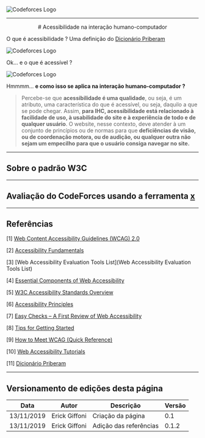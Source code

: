 <span style="margin-left: 0%;">![Codeforces Logo](../../../images/codeforces.png)</span>

***
<p align="center">
# Acessibilidade na interação humano-computador
</p>

O que é acessibilidade ? Uma definição do [Dicionário Priberam](https://dicionario.priberam.org/)

<span style="margin-left: 0%;">![Codeforces Logo](../images/acessibilidade.png)</span>

Ok... e o que é acessível ?

<span style="margin-left: 0%;">![Codeforces Logo](../images/acessivel.png)</span>

Hmmmm... **e como isso se aplica na interação humano-computador ?**

> Percebe-se que **acessibilidade é uma qualidade**, ou seja, é um atributo, uma
característica do que é acessível, ou seja, daquilo a que se pode chegar.
Assim, **para IHC, acessibilidade está relacionado à facilidade de uso, à usabilidade
do site e à experiência de todo e de qualquer usuário**. O website, nesse contexto,
deve atender à um conjunto de princípios ou de normas para que **deficiências de visão,
ou de coordenação motora, ou de audição, ou qualquer outra não sejam um empecilho
para que o usuário consiga navegar no site.**

***

## Sobre o padrão **W3C**



***

## Avaliação do CodeForces usando a ferramenta [x]()

***

## Referências

<span id="ref1"></span>
[1] [Web Content Accessibility Guidelines (WCAG) 2.0](https://www.w3.org/TR/WCAG20/#contents)

<span id="ref2"></span>
[2] [Accessibility Fundamentals](https://www.w3.org/WAI/fundamentals/accessibility-intro/)

<span id="ref3"></span>
[3] [Web Accessibility Evaluation Tools List](Web Accessibility Evaluation Tools List)

<span id="ref4"></span>
[4] [Essential Components of Web Accessibility](https://www.w3.org/WAI/fundamentals/components/)

<span id="ref5"></span>
[5] [W3C Accessibility Standards Overview](https://www.w3.org/WAI/standards-guidelines/)

<span id="ref6"></span>
[6] [Accessibility Principles](https://www.w3.org/WAI/fundamentals/accessibility-principles/)

<span id="ref7"></span>
[7] [Easy Checks – A First Review of Web Accessibility](https://www.w3.org/WAI/test-evaluate/preliminary/)

<span id="ref8"></span>
[8] [Tips for Getting Started](https://www.w3.org/WAI/tips/)

<span id="ref9"></span>
[9] [How to Meet WCAG (Quick Reference)](https://www.w3.org/WAI/WCAG21/quickref/)

<span id="ref10"></span>
[10] [Web Accessibility Tutorials](https://www.w3.org/WAI/tutorials/)

<span id="ref11"></span>
[11] [Dicionário Priberam](https://dicionario.priberam.org/)

***
## Versionamento de edições desta página
| Data | Autor | Descrição | Versão |
|------|-------|-----------|--------|
| 13/11/2019 | Erick Giffoni | Criação da página | 0.1 |
| 13/11/2019 | Erick Giffoni | Adição das referências | 0.1.2 |
